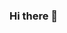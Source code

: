 ### Hi there 👋

<!--
**DevApurba/DevApurba** is a ✨ _special_ ✨ repository because its `README.md` (this file) appears on your GitHub profile.

Here are some ideas to get you started:

- 🔭 I’m currently working on ...
- 🌱 I’m currently learning ...
- 🤔 I’m looking for help with ...
- 💬 Ask me about ...
- 📫 How to reach me: ... [Instagram](https://instagram.com/_yourfriend1111)
- 😄 Pronouns: ...
- ⚡ Fun fact: ...
-->
